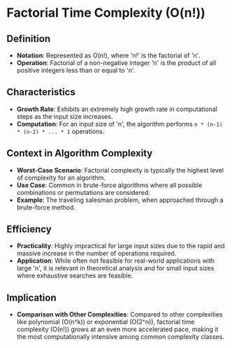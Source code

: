 # Factorial Time Complexity (O(n!))

## Definition
- **Notation**: Represented as O(n!), where 'n!' is the factorial of 'n'.
- **Operation**: Factorial of a non-negative integer 'n' is the product of all positive integers less than or equal to 'n'.

## Characteristics
- **Growth Rate**: Exhibits an extremely high growth rate in computational steps as the input size increases.
- **Computation**: For an input size of 'n', the algorithm performs `n * (n-1) * (n-2) * ... * 1` operations.

## Context in Algorithm Complexity
- **Worst-Case Scenario**: Factorial complexity is typically the highest level of complexity for an algorithm.
- **Use Case**: Common in brute-force algorithms where all possible combinations or permutations are considered.
- **Example**: The traveling salesman problem, when approached through a brute-force method.

## Efficiency
- **Practicality**: Highly impractical for large input sizes due to the rapid and massive increase in the number of operations required.
- **Application**: While often not feasible for real-world applications with large 'n', it is relevant in theoretical analysis and for small input sizes where exhaustive searches are feasible.

## Implication
- **Comparison with Other Complexities**: Compared to other complexities like polynomial (O(n^k)) or exponential (O(2^n)), factorial time complexity (O(n!)) grows at an even more accelerated pace, making it the most computationally intensive among common complexity classes.
